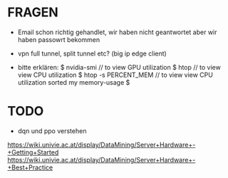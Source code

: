 # FRAGEN
- Email schon richtig gehandlet, wir haben nicht geantwortet aber wir haben passowrt bekommen

- vpn full tunnel, split tunnel etc? (big ip edge client)

- bitte erklären:
$ nvidia-smi // to view GPU utilization 
$ htop // to view view CPU utilization 
$ htop -s PERCENT_MEM // to view view CPU utilization sorted my memory-usage 
$


# TODO
- dqn und ppo verstehen


https://wiki.univie.ac.at/display/DataMining/Server+Hardware+-+Getting+Started
https://wiki.univie.ac.at/display/DataMining/Server+Hardware+-+Best+Practice